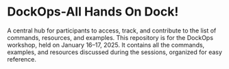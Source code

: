 # DockOps-All Hands On Dock!
A central hub for participants to access, track, and contribute to the list of commands, resources, and examples.
This repository is for the DockOps workshop, held on January 16–17, 2025. It contains all the commands, examples, and resources discussed during the sessions, organized for easy reference.
